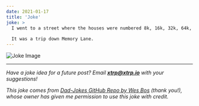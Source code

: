 ```yaml
---
date: 2021-01-17
title: 'Joke'
joke: >
  I went to a street where the houses were numbered 8k, 16k, 32k, 64k, 128k, 256k and 512k. 
  
  It was a trip down Memory Lane.
---
```


![Joke Image](https://private.xtrp.io/projects/DailyDeveloperJokes/public_image_server/images/5e1259d7cf335.png)

---
*Have a joke idea for a future post? Email **[xtrp@xtrp.io](mailto:xtrp@xtrp.io)** with your suggestions!*

*This joke comes from [Dad-Jokes GitHub Repo by Wes Bos](https://github.com/wesbos/dad-jokes) (thank you!), whose owner has given me permission to use this joke with credit.*

<!-- 
Joke text:
I went to a street where the houses were numbered 8k, 16k, 32k, 64k, 128k, 256k and 512k. 

It was a trip down Memory Lane.
 -->

